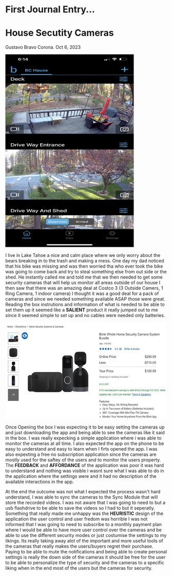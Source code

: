 # First Journal Entry...

# House Secutity Cameras

Gustavo Bravo Corona. 
Oct 6, 2023

<img src="../assets/IMG_7900.jpeg" alt="A photo of Costco, camera deal" width="400" height="600">

I live in Lake Tahoe a nice and calm place where we only worry about the bears breaking in to the trash and making a mess. One day my dad noticed that his bike was missing and was then worried tha who ever took the bike was going to come back and try to steal something else from out side or the shed. He instantly called me and told me that we then needed to get some security cameras that will help us monitor all areas outside of our house I then saw that there was an amazing deal at Costco 3 (3 Outside Camers, 1 Ring Camera, 1 indoor camera) I thought it was a good deal for a pack of cameras and since we needed something available ASAP those were great. Reading the box instrutions and information of what is needed to be able to set them up it seemed like a **SALIENT** product it really jumped out to me since it seemed simple to set up and no cables were needed only batteries. 

<img src="../assets/Screenshot_2023-10-06_at_6.15.24_PM.jpeg" alt="A photo of Cameras et up in the app" width="600" height="300">

Once Opening the box I was expecting it to be easy setting the cameras up and just downloading the app and being able to see the cameras like it said in the box. I was really expecking a simple application where i was able to monitor the cameras at all time. I also expected the app on the phone to be easy to understand and easy to learn when I firts opened the app. I was also expexting a free no subscription application since the cameras are mostly used for the saftey of the users and to monitor the users property. The **FEEDBACK** and **AFFORDANCE** of the application was poor it was hard to understand and nothing was visible i wasnt sure what I was able to do in the application where the settings were and it had no description of the available interactions in the app. 

At the end the outcome was not what I expected the process wasn't hard understand, I was able to sync the cameras to the Sync Module that will store the recorded videos. I was not aware that I was going to need to but a usb flashdrive to be able to save the videos so I had to but it seperatly. Something that really made me unhappy was the **HEURISTIC** design of the application the user control and user fredom was horrible I was not informed that I was going to need to subscribe to a monthly payment plan where I would be able to have more user control over the cameras and be able to use the different security modes or just costumise the settings to my likings. Its really taking away alot of the important and more useful tools of the cameras that really makes the users/buyers regret their purchase. Paying to be able to mute the notifications and being able to create personal settings is really the down side of the cameras it should be free for the user to be able to personalize the type of security and the cameras to a specific liking when in the end most of the users but the cameras for security. 
